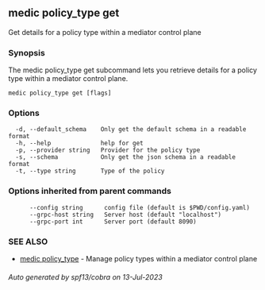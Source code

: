 ## medic policy_type get

Get details for a policy type within a mediator control plane

### Synopsis

The medic policy_type get subcommand lets you retrieve details for a policy type within a
mediator control plane.

```
medic policy_type get [flags]
```

### Options

```
  -d, --default_schema    Only get the default schema in a readable format
  -h, --help              help for get
  -p, --provider string   Provider for the policy type
  -s, --schema            Only get the json schema in a readable format
  -t, --type string       Type of the policy
```

### Options inherited from parent commands

```
      --config string      config file (default is $PWD/config.yaml)
      --grpc-host string   Server host (default "localhost")
      --grpc-port int      Server port (default 8090)
```

### SEE ALSO

* [medic policy_type](medic_policy_type.md)	 - Manage policy types within a mediator control plane

###### Auto generated by spf13/cobra on 13-Jul-2023
